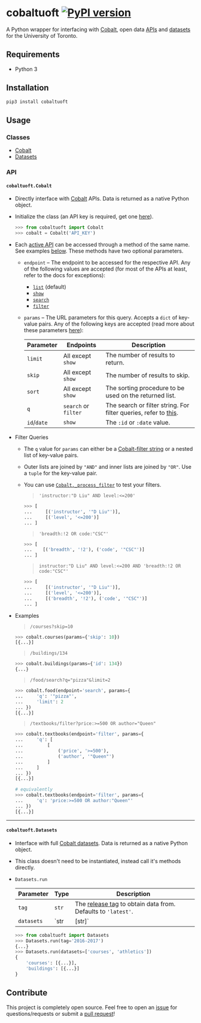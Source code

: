 # cobaltuoft [![PyPI version](https://badge.fury.io/py/cobaltuoft.svg)](https://badge.fury.io/py/cobaltuoft)

A Python wrapper for interfacing with [Cobalt](http://github.com/cobalt-uoft), open data [APIs](http://cobalt.qas.im) and [datasets](http://github.com/cobalt-uoft/datasets) for the University of Toronto.

## Requirements

* Python 3

## Installation

```sh
pip3 install cobaltuoft
```

## Usage

### Classes

* [Cobalt](#cobaltuoftcobalt)
* [Datasets](#cobaltuoftdatasets)

### API

#### `cobaltuoft.Cobalt`

- Directly interface with [Cobalt](http://cobalt.qas.im) APIs. Data is returned as a native Python object.

- Initialize the class (an API key is required, get one [here](https://cobalt.qas.im/signup)).
  
  ```py
  >>> from cobaltuoft import Cobalt
  >>> cobalt = Cobalt('API_KEY')
  ```

- Each [active API](https://cobalt.qas.im/#apis) can be accessed through a method of the same name. See examples [below](#api-method-examples). These methods have two optional parameters.

  - `endpoint` –  The endpoint to be accessed for the respective API. Any of the following values are accepted (for most of the APIs at least, refer to the docs for exceptions):
    
    - [`list`](https://cobalt.qas.im/documentation/courses/list) (default)
    - [`show`](https://cobalt.qas.im/documentation/courses/show)
    - [`search`](https://cobalt.qas.im/documentation/courses/search)
    - [`filter`](https://cobalt.qas.im/documentation/courses/filter)

  - `params` – The URL parameters for this query. Accepts a `dict` of key-value pairs. Any of the following keys are accepted (read more about these parameters [here](https://cobalt.qas.im/documentation/courses/search)):

    | Parameter   | Endpoints            | Description
    | ---         | ---                  | ---
    | `limit`     | All except `show`    | The number of results to return.
    | `skip`      | All except `show`    | The number of results to skip.
    | `sort`      | All except `show`    | The sorting procedure to be used on the returned list.
    | `q`         | `search` or `filter` | The search or filter string. For filter queries, refer to [this](#filter-queries).  
    | `id`/`date` | `show`               | The `:id` or `:date` value.

- <a name="filter-queries"/>Filter Queries</a>
  - The `q` value for `params` can either be a [Cobalt-filter string](https://cobalt.qas.im/documentation/courses/filter) or a nested list of key-value pairs.
  - Outer lists are joined by `"AND"` and inner lists are joined by `"OR"`. Use a `tuple` for the key-value pair.
  - You can use [`Cobalt._process_filter`](cobaltuoft/endpoints/__init__.py#L14) to test your filters.
  
    > `'instructor:"D Liu" AND level:<=200'`

    ```python
    >>> [
    ...     [('instructor', '"D Liu"')],
    ...     [('level', '<=200')]
    ... ]
    ```
  
    > `'breadth:!2 OR code:"CSC"'`

    ```python
    >>> [
    ...    [('breadth', '!2'), ('code', '"CSC"')]
    ... ]
    ```
    
    > `instructor:"D Liu" AND level:<=200 AND 'breadth:!2 OR code:"CSC"'`
    
    ```python
    >>> [
    ...     [('instructor', '"D Liu"')],
    ...     [('level', '<=200')],
    ...     [('breadth', '!2'), ('code', '"CSC"')]
    ... ]
    ```

- <a name="api-method-examples"/>Examples</a>
   
  > `/courses?skip=10`

  ```python
  >>> cobalt.courses(params={'skip': 10})
  [{...}]
  ```

  > `/buildings/134`

  ```python
  >>> cobalt.buildings(params={'id': 134})
  {...}
  ```

  > `/food/search?q="pizza"&limit=2`
    
  ```python
  >>> cobalt.food(endpoint='search', params={
  ...     'q': '"pizza"',
  ...     'limit': 2
  ... })
  [{...}]
  ```
  
  > `/textbooks/filter?price:>=500 OR author="Queen"`

  ```python
  >>> cobalt.textbooks(endpoint='filter', params={
  ...     'q': [
  ...         [
  ...             ('price', '>=500'),
  ...             ('author', '"Queen"')
  ...         ]
  ...     ]
  ... })
  [{...}]

  # equivalently
  >>> cobalt.textbooks(endpoint='filter', params={
  ...     'q': 'price:>=500 OR author:"Queen"'
  ... })
  [{...}]
  ```

---

#### `cobaltuoft.Datasets`
  * Interface with full [Cobalt datasets](https://github.com/cobalt-uoft/datasets). Data is returned as a native Python object.
  * This class doesn't need to be instantiated, instead call it's methods directly.
  * `Datasets.run`

    | Parameter  | Type       | Description
    | ---        | ---        | ---
    | `tag`      |`str`       | The [release tag](https://api.github.com/repos/cobalt-uoft/datasets/tags) to obtain data from. Defaults to `'latest'`.
    | `datasets` |`str|[str]` | The [datasets](https://api.github.com/repos/cobalt-uoft/datasets/contents?ref={TAG}) to return. Accepts a list for multiple sets, `'*'` for all (default) or a single string.

    ```python
    >>> from cobaltuoft import Datasets
    >>> Datasets.run(tag='2016-2017')
    {...}
    >>> Datasets.run(datasets=['courses', 'athletics'])
    {
        'courses': [{...}],
        'buildings': [{...}]
    }
    ```

## Contribute

This project is completely open source. Feel free to open an [issue](https://github.com/kshvmdn/cobalt-uoft-python/issues) for questions/requests or submit a [pull request](https://github.com/kshvmdn/cobalt-uoft-python/pulls)!
